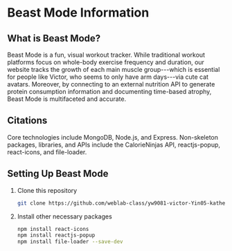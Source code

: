 # Beast Mode Information

## What is Beast Mode? 

Beast Mode is a fun, visual workout tracker. While traditional workout platforms focus on whole-body exercise frequency and duration, our website tracks the growth of each main muscle group---which is essential for people like Victor, who seems to only have arm days---via cute cat avatars. Moreover, by connecting to an external nutrition API to generate protein consumption information and documenting time-based atrophy, Beast Mode is multifaceted and accurate.

## Citations

Core technologies include MongoDB, Node.js, and Express. Non-skeleton packages, libraries, and APIs include the CalorieNinjas API, reactjs-popup, react-icons, and file-loader.

## Setting Up Beast Mode

1. Clone this repository
   ```bash 
   git clone https://github.com/weblab-class/yw9081-victor-Yin05-katherineyli.git
   ```
2. Install other necessary packages
   ```bash
   npm install react-icons
   npm install reactjs-popup
   npm install file-loader --save-dev
   ```
